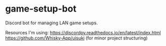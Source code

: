 # game-setup-bot
Discord bot for managing LAN game setups.


Resources I'm using:
https://discordpy.readthedocs.io/en/latest/index.html
https://github.com/Whisky-App/uisuki (for minor project structuring)